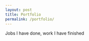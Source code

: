 ```yaml
---
layout: post
title: Portfolio
permalink: /portfolio/
---
```


Jobs I have done,
work I have finished